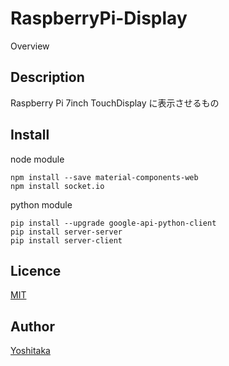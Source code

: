 RaspberryPi-Display
====

Overview

## Description

Raspberry Pi 7inch TouchDisplay に表示させるもの

## Install
node module

    npm install --save material-components-web
    npm install socket.io

python module

    pip install --upgrade google-api-python-client
    pip install server-server
    pip install server-client

## Licence

[MIT](https://github.com/yoshitaka-k/RaspberryPi-Display/blob/master/LICENSE)

## Author

[Yoshitaka](https://github.com/yoshitaka-k)
